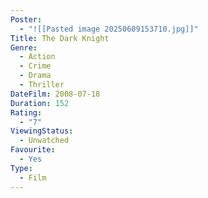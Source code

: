 ```yaml
---
Poster:
  - "![[Pasted image 20250609153710.jpg]]"
Title: The Dark Knight
Genre:
  - Action
  - Crime
  - Drama
  - Thriller
DateFilm: 2008-07-18
Duration: 152
Rating:
  - "7"
ViewingStatus:
  - Unwatched
Favourite:
  - Yes
Type:
  - Film
---
```

